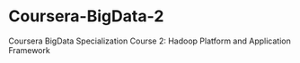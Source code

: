 # Coursera-BigData-2
Coursera BigData Specialization Course 2: Hadoop Platform and Application Framework 
